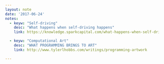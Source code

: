 ```yaml
---
layout: note
date: '2017-06-24'
notes:
  - keyw: "Self-driving"
    desc: "What happens when self-driving happens"
    link: https://knowledge.sparkcapital.com/what-happens-when-self-driving-happens-f48f3b93f9ba

  - keyw: "Computational Art"
    desc: "WHAT PROGRAMMING BRINGS TO ART"
    link: http://www.tylerlhobbs.com/writings/programming-artwork

---
```

